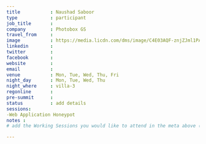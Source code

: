 ```yaml
---
title           : Naushad Saboor
type            : participant
job_title       :
company         : Photobox GS
travel_from     :
image           : https://media.licdn.com/dms/image/C4E03AQF-znjZJml1PA/profile-displayphoto-shrink_800_800/0?e=1531958400&v=beta&t=rIvNryNU1JajPWkXAm4kvINPs2HRLY1jzIy7HAVaeFM
linkedin        :
twitter         :
facebook        :
website         :
email           :
venue           : Mon, Tue, Wed, Thu, Fri
night_day       : Mon, Tue, Wed, Thu
night_where     : villa-3
regonline       :
pre-summit      :
status          : add details
sessions:
-Web Application Honeypot
notes :
# add the Working Sessions you would like to attend in the meta above (use the session's title) e.g. sessions (one per line): -Security Playbooks Diagrams -Hackathon Daily Sessions

---
```


<!-- put more details about participant here -->
